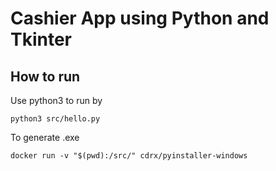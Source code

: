 # Cashier App using Python and Tkinter

## How to run
Use python3 to run by

    python3 src/hello.py
To generate .exe 

    docker run -v "$(pwd):/src/" cdrx/pyinstaller-windows
